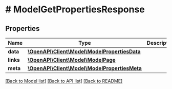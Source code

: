 # # ModelGetPropertiesResponse

## Properties

Name | Type | Description | Notes
------------ | ------------- | ------------- | -------------
**data** | [**\OpenAPI\Client\Model\ModelPropertiesData**](ModelPropertiesData.md) |  | [optional]
**links** | [**\OpenAPI\Client\Model\ModelPage**](ModelPage.md) |  | [optional]
**meta** | [**\OpenAPI\Client\Model\ModelPropertiesMeta**](ModelPropertiesMeta.md) |  | [optional]

[[Back to Model list]](../../README.md#models) [[Back to API list]](../../README.md#endpoints) [[Back to README]](../../README.md)
